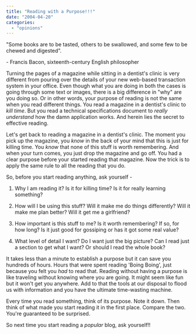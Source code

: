 ```yaml
---
title: "Reading with a Purpose!!!"
date: "2004-04-20"
categories: 
  - "opinions"
---
```


"Some books are to be tasted, others to be swallowed, and some few to be chewed and digested".

\- Francis Bacon, sixteenth-century English philosopher

Turning the pages of a magazine while sitting in a dentist's clinic is very different from pouring over the details of your new web-based transaction system in your office. Even though what you are doing in both the cases is going through some text or images, there is a big difference in "why" are you doing so. Or in other words, your purpose of reading is not the same when you read different things. You read a magazine in a dentist's clinic to _kill time_. But you read a technical specifications document to _really understand_ how the damn application works. And herein lies the secret to effective reading.

Let's get back to reading a magazine in a dentist's clinic. The moment you pick up the magazine, you _know_ in the back of your mind that this is just for killing time. You _know_ that none of this stuff is worth remembering. And when your turn comes, you just drop the magazine and go off. You had a clear purpose before your started reading that magazine. Now the trick is to apply the same rule to all the reading that you do.

So, before you start reading anything, ask yourself -

1. Why I am reading it? Is it for killing time? Is it for really learning something?
    
2. How will I be using this stuff? Will it make me do things differently? Will it make me plan better? Will it get me a girlfriend?
    
3. How important is this stuff to me? Is it worth remembering? If so, for how long? Is it just good for gossiping or has it got some real value?
    
4. What level of detail I want? Do I want just the big picture? Can I read just a section to get what I want? Or should I read the whole book?
    

It takes less than a minute to establish a purpose but it can save you hundreds of hours. Hours that were spent reading 'Boing Boing', just because you felt you _had_ to read that. Reading without having a purpose is like traveling without knowing where you are going. It might seem like fun but it won't get you anywhere. Add to that the tools at our disposal to flood us with information and you have the ultimate time-wasting machine.

Every time you read something, think of its purpose. Note it down. Then think of what made you start reading it in the first place. Compare the two. You're guaranteed to be surprised.

So next time you start reading a _popular_ blog, ask yourself!!
